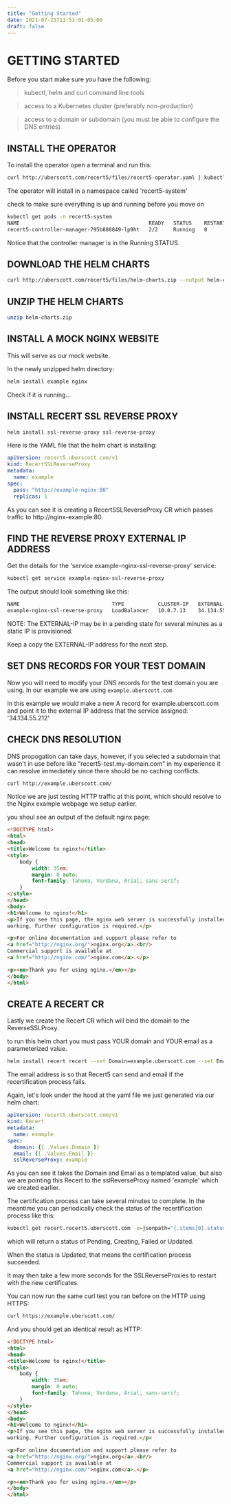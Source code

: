 ```yaml
---
title: "Getting Started"
date: 2021-07-25T11:51:01-05:00
draft: false
---
```


# GETTING STARTED
Before you start make sure you have the following:

>kubectl, helm and curl command line tools

>access to a Kubernetes cluster (preferably non-production)

>access to a domain or subdomain (you must be able to configure the DNS entries)

## INSTALL THE OPERATOR

To install the operator open a terminal and run this:

```bash
curl http://uberscott.com/recert5/files/recert5-operator.yaml | kubectl apply -f -
```

The operator will install in a namespace called 'recert5-system'

check to make sure everything is up and running before you move on

```bash
kubectl get pods -n recert5-system                                                                            195ms  Sun Jul 25 20:19:51 2021
NAME                                          READY   STATUS    RESTARTS   AGE
recert5-controller-manager-795b888849-lp9ht   2/2     Running   0          29s
```

Notice that the controller manager is in the Running STATUS.

## DOWNLOAD THE HELM CHARTS

```bash
curl http://uberscott.com/recert5/files/helm-charts.zip --output helm-charts.zip
```

## UNZIP THE HELM CHARTS

```bash
unzip helm-charts.zip
```

## INSTALL A MOCK NGINX WEBSITE
This will serve as our mock website.

In the newly unzipped helm directory:

```bash
helm install example nginx
```

Check if it is running...

## INSTALL RECERT SSL REVERSE PROXY

```bash
helm install ssl-reverse-proxy ssl-reverse-proxy
```

Here is the YAML file that the helm chart is installing:

```yaml
apiVersion: recert5.uberscott.com/v1
kind: RecertSSLReverseProxy
metadata:
  name: example
spec:
  pass: "http://example-nginx:80"
  replicas: 1
```

As you can see it is creating a RecertSSLReverseProxy CR which passes traffic to http://nginx-example:80.


## FIND THE REVERSE PROXY EXTERNAL IP ADDRESS

Get the details for the 'service example-nginx-ssl-reverse-proxy' service:

```bash
kubectl get service example-nginx-ssl-reverse-proxy
```

The output should look something like this: 

```bash
NAME                              TYPE           CLUSTER-IP   EXTERNAL-IP     PORT(S)                      AGE
example-nginx-ssl-reverse-proxy   LoadBalancer   10.0.7.13    34.134.55.212   80:30783/TCP,443:30321/TCP   80s
```

NOTE: The EXTERNAL-IP may be in a pending state for several minutes as a static IP is provisioned.

Keep a copy the EXTERNAL-IP address for the next step.  

## SET DNS RECORDS FOR YOUR TEST DOMAIN
Now you will need to modify your DNS records for the test domain you are using.  In our example we are using `example.uberscott.com`

In this example we would make a new A record for example.uberscott.com and point it to the external IP address that the service assigned: '34.134.55.212'

## CHECK DNS RESOLUTION
DNS propogation can take days, however, if you selected a subdomain that wasn't in use before like "recert5-test.my-domain.com" in my experience it can resolve immediately since there should be no caching conflicts.

```bash
curl http://example.uberscott.com/
```

Notice we are just testing HTTP traffic at this point, which should resolve to the Nginx example webpage we setup earlier.

you shoul see an output of the default nginx page:
```html
<!DOCTYPE html>
<html>
<head>
<title>Welcome to nginx!</title>
<style>
    body {
        width: 35em;
        margin: 0 auto;
        font-family: Tahoma, Verdana, Arial, sans-serif;
    }
</style>
</head>
<body>
<h1>Welcome to nginx!</h1>
<p>If you see this page, the nginx web server is successfully installed and
working. Further configuration is required.</p>

<p>For online documentation and support please refer to
<a href="http://nginx.org/">nginx.org</a>.<br/>
Commercial support is available at
<a href="http://nginx.com/">nginx.com</a>.</p>

<p><em>Thank you for using nginx.</em></p>
</body>
</html>
```



## CREATE A RECERT CR
Lastly we create the Recert CR which will bind the domain to the ReverseSSLProxy.

to run this helm chart you must pass YOUR domain and YOUR email as a parameterized value.

```bash
helm install recert recert --set Domain=example.uberscott.com --set Email=scott@mightydevco.com
```

The email address is so that Recert5 can send and email if the recertification process fails. 

Again, let's look under the hood at the yaml file we just generated via our helm chart:

```yaml
apiVersion: recert5.uberscott.com/v1
kind: Recert
metadata:
  name: example
spec:
  domain: {{ .Values.Domain }}
  email: {{ .Values.Email }}
  sslReverseProxy: example
```

As you can see it takes the Domain and Email as a templated value, but also we are pointing this Recert to the sslReverseProxy named 'example' which we created earlier.

The certification process can take several minutes to complete.  In the meantime you can periodically check the status of the recertification process  like this:

```bash
kubectl get recert.recert5.uberscott.com -o=jsonpath="{.items[0].status.state}"
```

which will return a status of Pending, Creating, Failed or Updated.

When the status is Updated, that means the certification process succeeded.  

It may then take a few more seconds for the SSLReverseProxies to restart with the new certificates.

You can now run the same curl test you ran before on the HTTP using HTTPS:

```bash
curl https://example.uberscott.com/
```

And you should get an identical result as HTTP:


```html
<!DOCTYPE html>
<html>
<head>
<title>Welcome to nginx!</title>
<style>
    body {
        width: 35em;
        margin: 0 auto;
        font-family: Tahoma, Verdana, Arial, sans-serif;
    }
</style>
</head>
<body>
<h1>Welcome to nginx!</h1>
<p>If you see this page, the nginx web server is successfully installed and
working. Further configuration is required.</p>

<p>For online documentation and support please refer to
<a href="http://nginx.org/">nginx.org</a>.<br/>
Commercial support is available at
<a href="http://nginx.com/">nginx.com</a>.</p>

<p><em>Thank you for using nginx.</em></p>
</body>
</html>
```
























